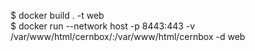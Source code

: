 $ docker build . -t web                                                                                                                             
$ docker run --network host -p 8443:443 -v /var/www/html/cernbox/:/var/www/html/cernbox -d web

